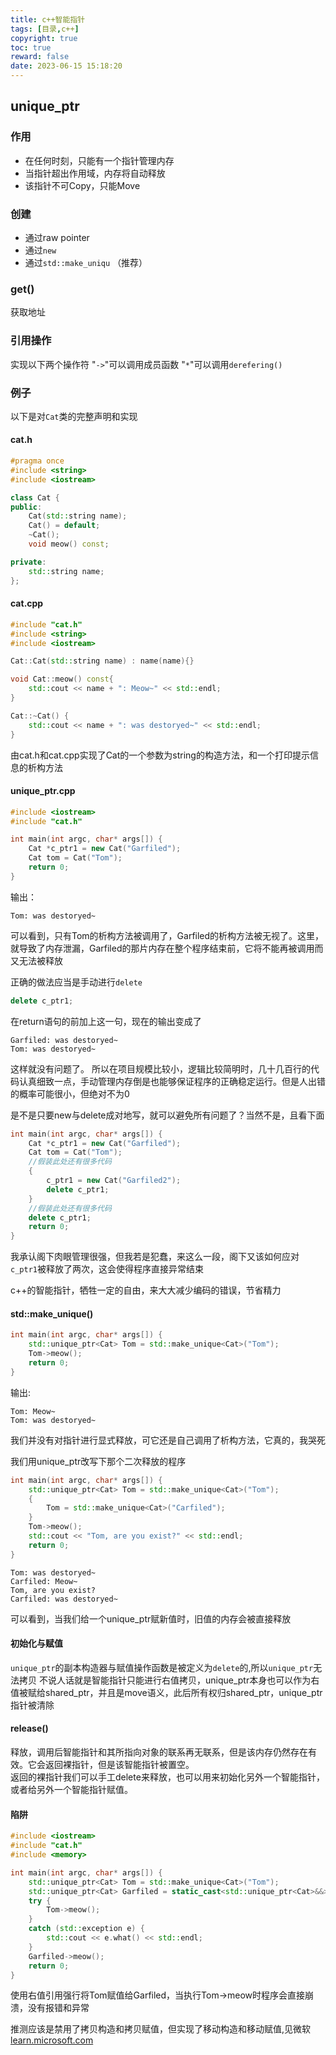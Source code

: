 ```yaml
---
title: c++智能指针
tags: [目录,c++]
copyright: true
toc: true
reward: false
date: 2023-06-15 15:18:20
---
```


## unique_ptr

### 作用

- 在任何时刻，只能有一个指针管理内存
- 当指针超出作用域，内存将自动释放
- 该指针不可Copy，只能Move

<!--more-->

### 创建

- 通过raw pointer 
- 通过`new`
- 通过`std::make_uniqu` （推荐）

### get()

获取地址

### 引用操作

实现以下两个操作符
"`->`"可以调用成员函数
"`*`"可以调用`derefering()`

### 例子

以下是对`Cat`类的完整声明和实现

#### cat.h

```cpp
#pragma once
#include <string>
#include <iostream>

class Cat {
public:
    Cat(std::string name);
    Cat() = default;
    ~Cat();
    void meow() const;

private:
    std::string name;
};
```

#### cat.cpp

```cpp
#include "cat.h"
#include <string>
#include <iostream>

Cat::Cat(std::string name) : name(name){}

void Cat::meow() const{
    std::cout << name + ": Meow~" << std::endl;
}

Cat::~Cat() {
    std::cout << name + ": was destoryed~" << std::endl;
}
```

由cat.h和cat.cpp实现了Cat的一个参数为string的构造方法，和一个打印提示信息的析构方法

#### unique_ptr.cpp

```cpp
#include <iostream>
#include "cat.h"

int main(int argc, char* args[]) {
    Cat *c_ptr1 = new Cat("Garfiled");
    Cat tom = Cat("Tom");
    return 0;
}
```

输出：

```shell
Tom: was destoryed~
```

可以看到，只有Tom的析构方法被调用了，Garfiled的析构方法被无视了。这里，就导致了内存泄漏，Garfiled的那片内存在整个程序结束前，它将不能再被调用而又无法被释放

正确的做法应当是手动进行`delete`

```cpp
delete c_ptr1;
```

在return语句的前加上这一句，现在的输出变成了

```shell
Garfiled: was destoryed~
Tom: was destoryed~
```

这样就没有问题了。
所以在项目规模比较小，逻辑比较简明时，几十几百行的代码认真细致一点，手动管理内存倒是也能够保证程序的正确稳定运行。但是人出错的概率可能很小，但绝对不为0

是不是只要new与delete成对地写，就可以避免所有问题了？当然不是，且看下面

```cpp
int main(int argc, char* args[]) {
    Cat *c_ptr1 = new Cat("Garfiled");
    Cat tom = Cat("Tom");
    //假装此处还有很多代码
    {
        c_ptr1 = new Cat("Garfiled2");
        delete c_ptr1;
    }
    //假装此处还有很多代码
    delete c_ptr1;
    return 0;
}
```

我承认阁下肉眼管理很强，但我若是犯蠢，来这么一段，阁下又该如何应对
`c_ptr1`被释放了两次，这会使得程序直接异常结束

c++的智能指针，牺牲一定的自由，来大大减少编码的错误，节省精力

#### std::make_unique()

```cpp
int main(int argc, char* args[]) {
    std::unique_ptr<Cat> Tom = std::make_unique<Cat>("Tom");
    Tom->meow();
    return 0;
}
```

输出:

```shell
Tom: Meow~
Tom: was destoryed~
```

我们并没有对指针进行显式释放，可它还是自己调用了析构方法，它真的，我哭死

我们用unique_ptr改写下那个二次释放的程序

```cpp
int main(int argc, char* args[]) {
    std::unique_ptr<Cat> Tom = std::make_unique<Cat>("Tom");
    {
        Tom = std::make_unique<Cat>("Carfiled");
    }
    Tom->meow();
    std::cout << "Tom, are you exist?" << std::endl;
    return 0;
}
```

```shell
Tom: was destoryed~
Carfiled: Meow~
Tom, are you exist?
Carfiled: was destoryed~
```

可以看到，当我们给一个unique_ptr赋新值时，旧值的内存会被直接释放

#### 初始化与赋值

`unique_ptr`的副本构造器与赋值操作函数是被定义为`delete`的,所以`unique_ptr`无法拷贝
不说人话就是智能指针只能进行右值拷贝，unique_ptr本身也可以作为右值被赋给shared_ptr，并且是move语义，此后所有权归shared_ptr，unique_ptr指针被清除

#### release()

释放，调用后智能指针和其所指向对象的联系再无联系，但是该内存仍然存在有效。它会返回裸指针，但是该智能指针被置空。  
返回的裸指针我们可以手工delete来释放，也可以用来初始化另外一个智能指针，或者给另外一个智能指针赋值。

#### 陷阱

```cpp
#include <iostream>
#include "cat.h"
#include <memory>

int main(int argc, char* args[]) {
    std::unique_ptr<Cat> Tom = std::make_unique<Cat>("Tom");
    std::unique_ptr<Cat> Garfiled = static_cast<std::unique_ptr<Cat>&&>(Tom);
    try {
        Tom->meow();
    }
    catch (std::exception e) {
        std::cout << e.what() << std::endl;
    }
    Garfiled->meow();
    return 0;
}
```

使用右值引用强行将Tom赋值给Garfiled，当执行Tom->meow时程序会直接崩溃，没有报错和异常

推测应该是禁用了拷贝构造和拷贝赋值，但实现了移动构造和移动赋值,见微软[learn.microsoft.com](https://learn.microsoft.com/zh-cn/cpp/cpp/move-constructors-and-move-assignment-operators-cpp?view=msvc-170)
